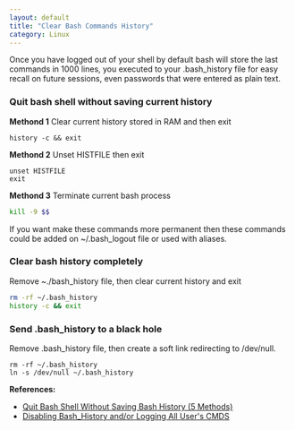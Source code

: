```yaml
---
layout: default
title: "Clear Bash Commands History"
category: Linux
---
```


Once you have logged out of your shell by default bash will store the last commands in 1000 lines, you executed to your .bash_history file for easy recall on future sessions, even passwords that were entered as plain text.

### Quit bash shell without saving current history

**Methond 1** Clear current history stored in RAM and then exit

```shell
history -c && exit
```

**Methond 2** Unset HISTFILE then exit

```shell
unset HISTFILE
exit
```

**Methond 3** Terminate current bash process

```bash
kill -9 $$
```

If you want make these commands more permanent then these commands could be added on ~/.bash_logout file or used with aliases.

### Clear bash history completely

Remove ~./bash_history file, then clear current history and exit

```sh
rm -rf ~/.bash_history
history -c && exit
```

### Send .bash_history to a black hole

Remove .bash_history file, then create a soft link redirecting to /dev/null.

```shell
rm -rf ~/.bash_history
ln -s /dev/null ~/.bash_history
```

**References:**
- [Quit Bash Shell Without Saving Bash History (5 Methods)](https://www.if-not-true-then-false.com/2010/quit-bash-shell-without-saving-bash-history/)
- [Disabling Bash_History and/or Logging All User's CMDS](http://mewbies.com/how_to_disable_bash_history_or_limit_tutorial.html)
